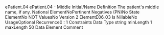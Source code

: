

ePatient.04
ePatient.04 - Middle Initial/Name
Definition
The patient's middle name, if any.
National ElementNoPertinent Negatives (PN)No
State ElementNo
NOT ValuesNo
Version 2 ElementE06_03
Is NillableNo
UsageOptional
Recurrence0 : 1
Constraints
Data Type
string
minLength
1
maxLength
50
Data Element Comment